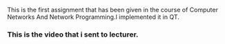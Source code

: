 This is the first assignment that has been given in the course of Computer Networks And Network Programming.I implemented it in QT.
### This is the video that i sent to lecturer.
